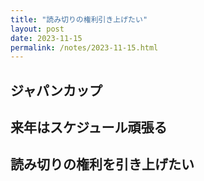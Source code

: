 ```yaml
---
title: "読み切りの権利引き上げたい"
layout: post
date: 2023-11-15
permalink: /notes/2023-11-15.html
---
```





## ジャパンカップ


## 来年はスケジュール頑張る



## 読み切りの権利を引き上げたい